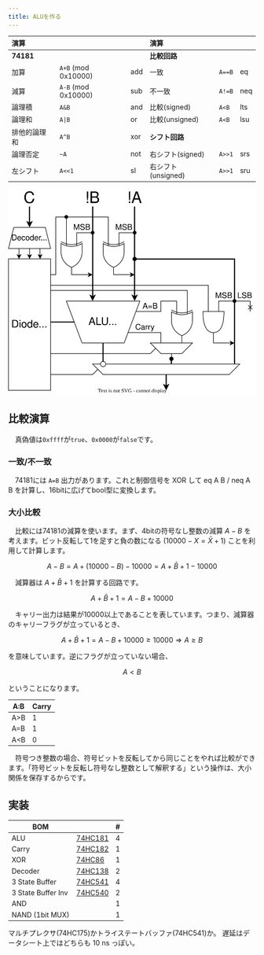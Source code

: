 ```yaml
---
title: ALUを作る
---
```


| 演算         |                     |     | 演算               |        |     |
| :----------- | :------------------ | --- | :----------------- | :----- | --- |
| **74181**    |                     |     | **比較回路**       |        |     |
| 加算         | `A+B` (mod 0x10000) | add | 一致               | `A==B` | eq  |
| 減算         | `A-B` (mod 0x10000) | sub | 不一致             | `A!=B` | neq |
| 論理積       | `A&B`               | and | 比較(signed)       | `A<B`  | lts |
| 論理和       | `A\|B`              | or  | 比較(unsigned)     | `A<B`  | lsu |
| 排他的論理和 | `A^B`               | xor | **シフト回路**     |        |     |
| 論理否定     | `~A`                | not | 右シフト(signed)   | `A>>1` | srs |
| 左シフト     | `A<<1`              | sl  | 右シフト(unsigned) | `A>>1` | sru |

![](img/circuit.dio.svg)

## 比較演算

　真偽値は`0xffff`が`true`、`0x0000`が`false`です。

### 一致/不一致

　74181には `A=B` 出力があります。これと制御信号を XOR して eq A B / neq A B を計算し、16bitに広げてbool型に変換します。

### 大小比較

　比較には74181の減算を使います。まず、4bitの符号なし整数の減算 $A-B$ を考えます。ビット反転して1を足すと負の数になる ($10000-X=\bar{X}+1$) ことを利用して計算します。

$$
A-B=A+(10000-B)-10000=A+\bar{B}+1-10000
$$

　減算器は $A+\bar{B}+1$ を計算する回路です。

$$
A+\bar{B}+1=A-B+10000
$$

　キャリー出力は結果が10000以上であることを表しています。つまり、減算器のキャリーフラグが立っているとき、

$$
A+\bar{B}+1=A-B+10000 \geq 10000 \Rightarrow A \geq B
$$

を意味しています。逆にフラグが立っていない場合、

$$
A < B
$$

ということになります。

| A:B | Carry |
| --- | ----- |
| A>B | 1     |
| A=B | 1     |
| A<B | 0     |

　符号つき整数の場合、符号ビットを反転してから同じことをやれば比較ができます。「符号ビットを反転し符号なし整数として解釈する」という操作は、大小関係を保存するからです。

## 実装

| BOM                |                              | #   |
| ------------------ | ---------------------------- | --- |
| ALU                | [74HC181](./doc/74HC181.pdf) | 4   |
| Carry              | [74HC182](./doc/74HC182.pdf) | 1   |
| XOR                | [74HC86](./doc/74HC86.pdf)   | 1   |
| Decoder            | [74HC138](./doc/74HC138.pdf) | 2   |
| 3 State Buffer     | [74HC541](./doc/74HC540.pdf) | 4   |
| 3 State Buffer Inv | [74HC540](./doc/74HC540.pdf) | 2   |
| AND                |                              | 1   |
| NAND (1bit MUX)    |                              | 1   |

マルチプレクサ(74HC175)かトライステートバッファ(74HC541)か。
遅延はデータシート上ではどちらも 10 ns っぽい。
